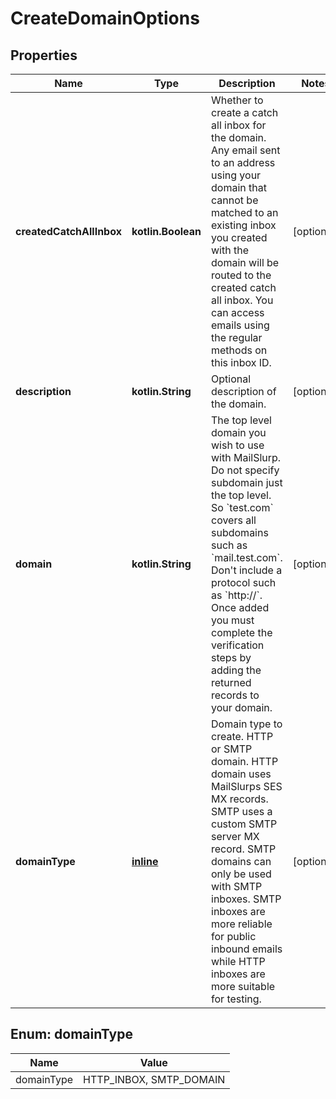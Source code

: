 
# CreateDomainOptions

## Properties
Name | Type | Description | Notes
------------ | ------------- | ------------- | -------------
**createdCatchAllInbox** | **kotlin.Boolean** | Whether to create a catch all inbox for the domain. Any email sent to an address using your domain that cannot be matched to an existing inbox you created with the domain will be routed to the created catch all inbox. You can access emails using the regular methods on this inbox ID. |  [optional]
**description** | **kotlin.String** | Optional description of the domain. |  [optional]
**domain** | **kotlin.String** | The top level domain you wish to use with MailSlurp. Do not specify subdomain just the top level. So &#x60;test.com&#x60; covers all subdomains such as &#x60;mail.test.com&#x60;. Don&#39;t include a protocol such as &#x60;http://&#x60;. Once added you must complete the verification steps by adding the returned records to your domain. |  [optional]
**domainType** | [**inline**](#DomainTypeEnum) | Domain type to create. HTTP or SMTP domain. HTTP domain uses MailSlurps SES MX records. SMTP uses a custom SMTP server MX record. SMTP domains can only be used with SMTP inboxes. SMTP inboxes are more reliable for public inbound emails while HTTP inboxes are more suitable for testing. |  [optional]


<a name="DomainTypeEnum"></a>
## Enum: domainType
Name | Value
---- | -----
domainType | HTTP_INBOX, SMTP_DOMAIN



